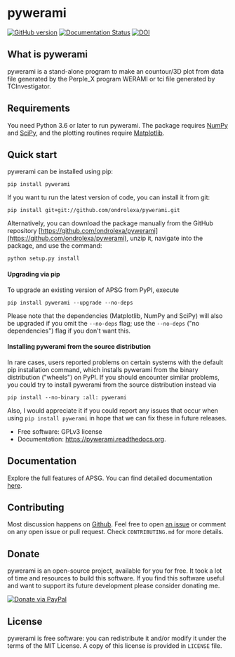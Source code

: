 # pywerami

[![GitHub version](https://badge.fury.io/gh/ondrolexa%2Fpywerami.svg)](https://badge.fury.io/gh/ondrolexa%2Fpywerami)
[![Documentation Status](https://readthedocs.org/projects/pywerami/badge/?version=latest)](https://readthedocs.org/projects/pywerami/?badge=latest)
[![DOI](https://zenodo.org/badge/46796466.svg)](https://zenodo.org/badge/latestdoi/46796466)

## What is pywerami

pywerami is a stand-alone program to make an countour/3D plot from data
file generated by the Perple_X program WERAMI or tci file generated by
TCInvestigator.

## Requirements

You need Python 3.6 or later to run pywerami. The package requires [NumPy](https://numpy.org/) and [SciPy](https://www.scipy.org/), and the plotting routines require [Matplotlib](https://matplotlib.org/).

## Quick start

pywerami can be installed using pip:
```
pip install pywerami
```
If you want tu run the latest version of code, you can install it from git:
```
pip install git+git://github.com/ondrolexa/pywerami.git
```
Alternatively, you can download the package manually from the GitHub repository [https://github.com/ondrolexa/pywerami](https://github.com/ondrolexa/pywerami), unzip it, navigate into the package, and use the command:
```
python setup.py install
```
#### Upgrading via pip

To upgrade an existing version of APSG from PyPI, execute
```
pip install pywerami --upgrade --no-deps
```
Please note that the dependencies (Matplotlib, NumPy and SciPy) will also be upgraded if you omit the `--no-deps` flag; use the `--no-deps` ("no dependencies") flag if you don't want this.

#### Installing pywerami from the source distribution

In rare cases, users reported problems on certain systems with the default pip installation command, which installs pywerami from the binary distribution ("wheels") on PyPI. If you should encounter similar problems, you could try to install pywerami from the source distribution instead via
```
pip install --no-binary :all: pywerami
```
Also, I would appreciate it if you could report any issues that occur when using `pip install pywerami` in hope that we can fix these in future releases.

* Free software: GPLv3 license
* Documentation: https://pywerami.readthedocs.org.
## Documentation

Explore the full features of APSG. You can find detailed documentation [here](https://pywerami.readthedocs.org).

## Contributing

Most discussion happens on [Github](https://github.com/ondrolexa/pywerami). Feel free to open [an issue](https://github.com/ondrolexa/pywerami/issues/new) or comment on any open issue or pull request. Check ``CONTRIBUTING.md`` for more details.

## Donate

pywerami is an open-source project, available for you for free. It took a lot of time and resources to build this software. If you find this software useful and want to support its future development please consider donating me.

[![Donate via PayPal](https://www.paypalobjects.com/en_US/i/btn/btn_donateCC_LG.gif)](https://www.paypal.com/cgi-bin/webscr?cmd=_donations&business=QTYZWVUNDUAH8&item_name=pywerami+development+donation&currency_code=EUR&source=url)

## License

pywerami is free software: you can redistribute it and/or modify it under the terms of the MIT License. A copy of this license is provided in ``LICENSE`` file.
